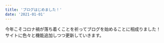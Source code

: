 ```yaml
---
title: 'ブログはじめました！'
date: '2021-01-01'
---
```


今年こそコロナ禍が落ち着くことを祈ってブログを始めることに相成りました！
サイトに色々と機能追加しつつ更新していきます。